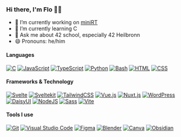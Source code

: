 ### Hi there, I'm Flo 🙌🏼

- 🔭 I’m currently working on [miniRT](https://github.com/flomero/miniRT)
- 🌱 I’m currently learning C
- 💬 Ask me about 42 school, especially 42 Heilbronn
- 😄 Pronouns: he/him

#### Languages

[![C](https://img.shields.io/badge/C-00599C?logo=c&logoColor=white)](#)
[![JavaScript](https://img.shields.io/badge/JavaScript-F7DF1E?logo=javascript&logoColor=000)](#)
[![TypeScript](https://img.shields.io/badge/TypeScript-3178C6?logo=typescript&logoColor=fff)](#)
[![Python](https://img.shields.io/badge/Python-3776AB?logo=python&logoColor=fff)](#)
[![Bash](https://img.shields.io/badge/Bash-4EAA25?logo=gnubash&logoColor=fff)](#)
[![HTML](https://img.shields.io/badge/HTML-%23E34F26.svg?logo=html5&logoColor=white)](#)
[![CSS](https://img.shields.io/badge/CSS-1572B6?logo=css3&logoColor=fff)](#)

#### Frameworks & Technology
[![Svelte](https://img.shields.io/badge/Svelte-%23f1413d.svg?logo=svelte&logoColor=white)](#)
[![Sveltekit](https://img.shields.io/badge/Sveltekit-%23f1413d.svg?logo=svelte&logoColor=white)](#)
[![TailwindCSS](https://img.shields.io/badge/Tailwind%20CSS-%2338B2AC.svg?logo=tailwind-css&logoColor=white)](#)
[![Vue.js](https://img.shields.io/badge/Vue.js-4FC08D?logo=vuedotjs&logoColor=fff)](#)
[![Nuxt.js](https://img.shields.io/badge/Nuxt.js-00DC82?logo=nuxtdotjs&logoColor=fff)](#)
[![WordPress](https://img.shields.io/badge/WordPress-%2321759B.svg?logo=wordpress&logoColor=white)](#)
<br>
[![DaisyUI](https://img.shields.io/badge/DaisyUI-5A0EF8?logo=daisyui&logoColor=fff)](#)
[![NodeJS](https://img.shields.io/badge/Node.js-6DA55F?logo=node.js&logoColor=white)](#)
[![Sass](https://img.shields.io/badge/Sass-C69?logo=sass&logoColor=fff)](#)
[![Vite](https://img.shields.io/badge/Vite-646CFF?logo=vite&logoColor=fff)](#)


#### Tools I use
[![Git](https://img.shields.io/badge/Git-F05032?logo=git&logoColor=fff)](#)
[![Visual Studio Code](https://img.shields.io/badge/Visual%20Studio%20Code-0078d7.svg?logo=visual-studio-code&logoColor=white)](#)
[![Figma](https://img.shields.io/badge/Figma-F24E1E?logo=figma&logoColor=white)](#)
[![Blender](https://img.shields.io/badge/Blender-%23F5792A.svg?logo=blender&logoColor=white)](#)
[![Canva](https://img.shields.io/badge/Canva-%2300C4CC.svg?&logo=Canva&logoColor=white)](#)
[![Obsidian](https://img.shields.io/badge/Obsidian-%23483699.svg?&logo=obsidian&logoColor=white)](#)



<!--
**flomero/flomero** is a ✨ _special_ ✨ repository because its `README.md` (this file) appears on your GitHub profile.

Here are some ideas to get you started:

- 🔭 I’m currently working on ...
- 🌱 I’m currently learning ...
- 👯 I’m looking to collaborate on ...
- 🤔 I’m looking for help with ...
- 💬 Ask me about ...
- 📫 How to reach me: ...
- 😄 Pronouns: ...
- ⚡ Fun fact: ...
-->

